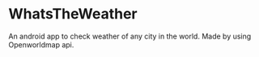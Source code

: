 # WhatsTheWeather
An android app to check weather of any city in the world. Made by using Openworldmap api.
